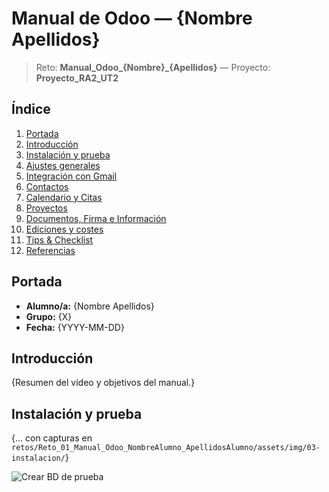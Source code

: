 # Manual de Odoo — {Nombre Apellidos}

> Reto: **Manual_Odoo_{Nombre}_{Apellidos}** — Proyecto: **Proyecto_RA2_UT2**

## Índice
1. [Portada](#portada)
2. [Introducción](#introducción)
3. [Instalación y prueba](#instalación-y-prueba)
4. [Ajustes generales](#ajustes-generales)
5. [Integración con Gmail](#integración-con-gmail)
6. [Contactos](#contactos)
7. [Calendario y Citas](#calendario-y-citas)
8. [Proyectos](#proyectos)
9. [Documentos, Firma e Información](#documentos-firma-e-información)
10. [Ediciones y costes](#ediciones-y-costes)
11. [Tips & Checklist](#tips--checklist)
12. [Referencias](#referencias)

## Portada
- **Alumno/a:** {Nombre Apellidos}
- **Grupo:** {X}
- **Fecha:** {YYYY-MM-DD}

## Introducción
{Resumen del vídeo y objetivos del manual.}

## Instalación y prueba
{… con capturas en `retos/Reto_01_Manual_Odoo_NombreAlumno_ApellidosAlumno/assets/img/03-instalacion/`}

![Crear BD de prueba](../retos/Reto_01_Manual_Odoo_NombreAlumno_ApellidosAlumno/assets/img/03-instalacion/paso01_crear-bd.png "Crear base de datos de prueba")
